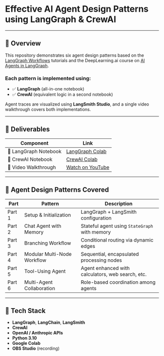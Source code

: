 # Effective AI Agent Design Patterns using LangGraph & CrewAI
---

## 📌 Overview

This repository demonstrates six agent design patterns based on the [LangGraph Workflows](https://langchain-ai.github.io/langgraph/tutorials/workflows/) tutorials and the DeepLearning.ai course on [AI Agents in LangGraph](https://www.deeplearning.ai/short-courses/ai-agents-in-langgraph/).

### Each pattern is implemented using:
- ✅ **LangGraph** (all-in-one notebook)
- ✅ **CrewAI** (equivalent logic in a second notebook)

Agent traces are visualized using **LangSmith Studio**, and a single video walkthrough covers both implementations.

---

## 📁 Deliverables

| Component | Link |
|----------|------|
| 🧠 LangGraph Notebook | [LangGraph Colab](https://colab.research.google.com/drive/langgraph_combined_dummy_link) |
| 🤖 CrewAI Notebook | [CrewAI Colab](https://colab.research.google.com/drive/crewai_combined_dummy_link) |
| 🎥 Video Walkthrough | [Watch on YouTube](https://youtu.be/assignment7_full_walkthrough_dummy) |
---

## 🧠 Agent Design Patterns Covered

| Part | Pattern | Description |
|------|---------|-------------|
| Part 1 | Setup & Initialization | LangGraph + LangSmith configuration |
| Part 2 | Chat Agent with Memory | Stateful agent using `StateGraph` with memory |
| Part 3 | Branching Workflow | Conditional routing via dynamic edges |
| Part 4 | Modular Multi-Node Workflow | Sequential, encapsulated processing nodes |
| Part 5 | Tool-Using Agent | Agent enhanced with calculators, web search, etc. |
| Part 6 | Multi-Agent Collaboration | Role-based coordination among agents |

---

## 🧪 Tech Stack

- **LangGraph**, **LangChain**, **LangSmith**
- **CrewAI**
- **OpenAI / Anthropic APIs**
- **Python 3.10**
- **Google Colab**
- **OBS Studio** (recording)
